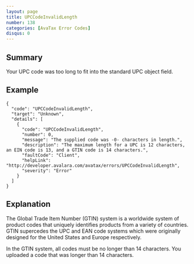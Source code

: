 ```yaml
---
layout: page
title: UPCCodeInvalidLength
number: 138
categories: [AvaTax Error Codes]
disqus: 0
---
```


## Summary

Your UPC code was too long to fit into the standard UPC object field.

## Example

    {
      "code": "UPCCodeInvalidLength",
      "target": "Unknown",
      "details": [
        {
          "code": "UPCCodeInvalidLength",
          "number": 0,
          "message": "The supplied code was -0- characters in length.",
          "description": "The maximum length for a UPC is 12 characters, an EIN code is 13, and a GTIN code is 14 characters.",
          "faultCode": "Client",
          "helpLink": "http://developer.avalara.com/avatax/errors/UPCCodeInvalidLength",
          "severity": "Error"
        }
      ]
    }

## Explanation

The Global Trade Item Number (GTIN) system is a worldwide system of product codes that uniquely identifies products from a variety of countries.  GTIN supercedes the UPC and EAN code systems which were originally designed for the United States and Europe respectively.

In the GTIN system, all codes must be no longer than 14 characters.  You uploaded a code that was longer than 14 characters.

